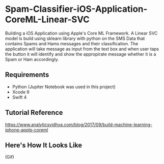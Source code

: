 # Spam-Classifier-iOS-Application-CoreML-Linear-SVC
Building a iOS Application using Apple's Core ML Framework.
A Linear SVC model is build using sklearn library with python on the SMS Data that contains Spams and Hams messages and their classification.
The application will take message as input from the text box and when user taps the button it will identify and show the appropirate message whether it is a Spam or Ham accordingly.

## Requirements
 * Python (Jupiter Notebook was used in this project)
 * Xcode 9
 * Swift 4
 
## Tutorial Reference
  https://www.analyticsvidhya.com/blog/2017/09/build-machine-learning-iphone-apple-coreml
  
## Here's How It Looks Like
(Gif)

